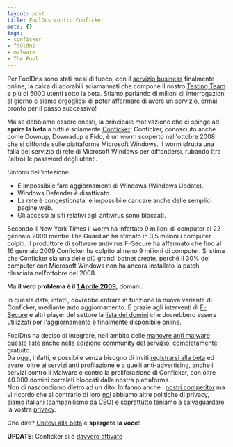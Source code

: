 ```yaml
--- 
layout: post
title: FoolDns contro Conficker
meta: {}
tags: 
- conficker
- fooldns
- malware
- The Fool
---
```

Per FoolDns sono stati mesi di fuoco, con il [servizio business][2] finalmente online, la calca di adorabili sciamannati che compone il nostro [Testing Team][3] e più di 5000 utenti sotto la beta. Stiamo parlando di milioni di interrogazioni al giorno e siamo orgogliosi di poter affermare di avere un servizio, ormai, pronto per il passo successivo!  
  
Ma se dobbiamo essere onesti, la principale motivazione che ci spinge ad **aprire la beta** a tutti è solamente [Conficker][4]: Conficker, conosciuto anche come Downup, Downadup e Fido, è un worm scoperto nell'ottobre 2008 che si diffonde sulle piattaforme Microsoft Windows. Il worm sfrutta una falla del servizio di rete di Microsoft Windows per diffondersi, rubando (tra l'altro) le password degli utenti.
  
Sintomi dell'infezione:  

 * È impossibile fare aggiornamenti di Windows (Windows Update).
 * Windows Defender è disattivato.
 * La rete è congestionata: è impossibile caricare anche delle semplici pagine web.
 * Gli accessi ai siti relativi agli antivirus sono bloccati.  
  
Secondo il New York Times il worm ha infettato 9 milioni di computer al 22 gennaio 2009 mentre The Guardian ha stimato in 3,5 milioni i computer colpiti. Il produttore di software antivirus F-Secure ha affermato che fino al 16 gennaio 2009 Conficker ha colpito almeno 9 milioni di computer. Si stima che Conficker sia una delle più grandi botnet create, perché il 30% dei computer con Microsoft Windows non ha ancora installato la patch rilasciata nell'ottobre del 2008.  
  
Ma **il vero problema è il [1 Aprile 2009][5]**, domani.  
  
In questa data, infatti, dovrebbe entrare in funzione la nuova variante di Conficker, mediante auto aggiornamento. E grazie agli interventi di [F-Secure][6] e altri player del settore la [lista dei domini][6] che dovrebbero essere utilizzati per l'aggiornamento è finalmente disponibile online.  
  
FoolDns ha deciso di integrare, nell'ambito delle [manovre anti malware][7] queste liste anche nella [edizione community][8] del servizio, completamente gratuito.  
Da oggi, infatti, è possibile senza bisogno di inviti [registrarsi alla beta][3] ed avere, oltre ai servizi anti profilazione e a quelli anti-advertising, anche i servizi contro il Malware e contro la proliferazione di Conficker, con oltre 40.000 domini correlati bloccati dalla nostra piattaforma.  
Non ci nascondiamo dietro ad un dito: lo fanno anche i [nostri competitor][1] ma vi ricordo che al contrario di loro [noi][8] abbiamo altre politiche di privacy, [siamo italiani][8] (campanilismo da CEO) e soprattutto teniamo a salvaguardare la vostra [privacy][9].  
  
Che dire? [Unitevi alla beta][3] e **spargete la voce**! 
  
**UPDATE**: Conficker si è [davvero attivato](http://www.f-secure.com/weblog/archives/00001643.html)

[1]: http://blogs.computerworld.com/opendns_prevents_the_conficker_worm_from_phoning_home
[2]: http://www.fooldns.com/b
[3]: http://www.fooldns.com/beta.html
[4]: http://en.wikipedia.org/wiki/Conficker
[5]: http://www.f-secure.com/weblog/archives/00001636.html
[6]: http://www.f-secure.com/weblog/archives/00001578.html
[7]: http://fooldns.com/b/malware.html
[8]: http://thefool.it
[9]: http://fooldns.com/b/privacy.html 
